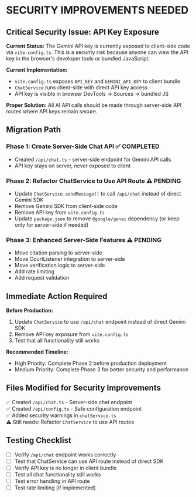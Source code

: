 # SECURITY IMPROVEMENTS NEEDED

## Critical Security Issue: API Key Exposure

**Current Status:** The Gemini API key is currently exposed to client-side code via `vite.config.ts`. This is a security risk because anyone can view the API key in the browser's developer tools or bundled JavaScript.

**Current Implementation:**
- `vite.config.ts` exposes `API_KEY` and `GEMINI_API_KEY` to client bundle
- `ChatService` runs client-side with direct API key access
- API key is visible in browser DevTools → Sources → bundled JS

**Proper Solution:**
All AI API calls should be made through server-side API routes where API keys remain secure.

## Migration Path

### Phase 1: Create Server-Side Chat API ✅ COMPLETED
- Created `/api/chat.ts` - server-side endpoint for Gemini API calls
- API key stays on server, never exposed to client

### Phase 2: Refactor ChatService to Use API Route ⚠️ PENDING
- Update `ChatService.sendMessage()` to call `/api/chat` instead of direct Gemini SDK
- Remove Gemini SDK from client-side code
- Remove API key from `vite.config.ts`
- Update `package.json` to remove `@google/genai` dependency (or keep only for server-side if needed)

### Phase 3: Enhanced Server-Side Features ⚠️ PENDING
- Move citation parsing to server-side
- Move CourtListener integration to server-side
- Move verification logic to server-side
- Add rate limiting
- Add request validation

## Immediate Action Required

**Before Production:**
1. Update `ChatService` to use `/api/chat` endpoint instead of direct Gemini SDK
2. Remove API key exposure from `vite.config.ts`
3. Test that all functionality still works

**Recommended Timeline:**
- High Priority: Complete Phase 2 before production deployment
- Medium Priority: Complete Phase 3 for better security and performance

## Files Modified for Security Improvements

✅ Created `/api/chat.ts` - Server-side chat endpoint  
✅ Created `/api/config.ts` - Safe configuration endpoint  
✅ Added security warnings in `chatService.ts`  
⚠️ Still needs: Refactor `ChatService` to use API routes

## Testing Checklist

- [ ] Verify `/api/chat` endpoint works correctly
- [ ] Test that ChatService can use API route instead of direct SDK
- [ ] Verify API key is no longer in client bundle
- [ ] Test all chat functionality still works
- [ ] Test error handling in API route
- [ ] Test rate limiting (if implemented)
